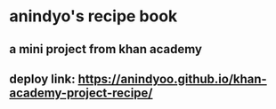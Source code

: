 # anindyo's recipe book
## a mini project from khan academy
## deploy link: https://anindyoo.github.io/khan-academy-project-recipe/